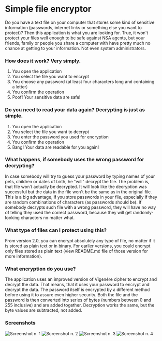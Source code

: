 # Simple file encryptor
Do you have a text file on your computer that stores some kind of sensitive information (passwords, internet links or something else you want to protect)?
Then this application is what you are looking for. True, it won't protect your files well enough to be safe against NSA agents, but your friends, family or people you share a computer with have pretty much no chance at getting to your information. Not even system administrators.

### How does it work? Very simply.
1) You open the application
2) You select the file you want to encrypt
3) You choose any password (at least four characters long and containing a letter)
4) You confirm the operation
5) Poof! Your sensitive data are safe!

### Do you need to read your data again? Decrypting is just as simple.
1) You open the application
2) You select the file you want to decrypt
3) You enter the password you used for encryption
4) You confirm the operation
5) Bang! Your data are readable for you again!

### What happens, if somebody uses the wrong password for decrypting?
In case somebody will try to guess your password by typing names of your pets, children or dates of birth, he "will" decrypt the file. The problem is, that file won't actually be decrypted. It will look like the decryption was successful but the data in the file won't be the same as in the original file.
This is a big advantage, if you store passwords in your file, especially if they are random combinations of characters (as passwords should be). If somebody decrypts such file with a wrong password, they will have no way of telling they used the correct password, because they will get randomly-looking characters no matter what.

### What type of files can I protect using this?
From version 2.0, you can encrypt absolutely any type of file, no matter if it is stored as plain text or in binary. For earlier versions, you could encrypt only files stored as plain text (view README.md file of those version for more information).

### What encryption do you use?
The application uses an improved version of Vigenère cipher to encrypt and decrypt the data. That means, that it uses your password to encrypt and decrypt the data. The password itself is encrypted by a different method before using it to assure even higher security. Both the file and the password is then converted into series of bytes (numbers between 0 and 255 inclusive) and are added together. Decryption works the same, but the byte values are subtracted, not added.

### Screenshots
![Screenshot n. 1](https://i.postimg.cc/9Mbzqfjj/img1.png)
![Screenshot n. 2](https://i.postimg.cc/66HyWT0r/img2.png)
![Screenshot n. 3](https://i.postimg.cc/Bbw6Mw6Y/img3.png)
![Screenshot n. 4](https://i.postimg.cc/Hsdn9XL1/img4.png)
